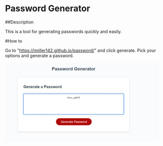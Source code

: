 # Password Generator

##Description

This is a tool for generating passwords quickly and easily.

#How to

Go to "https://imiller142.github.io/password/" and click generate. Pick your options and generate a password.

![image](./assets/img/web.png)